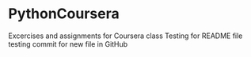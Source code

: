 # PythonCoursera
Excercises and assignments for Coursera class
Testing for README file
testing commit for new file in GitHub